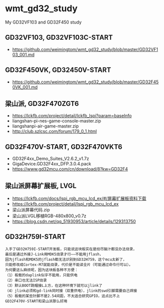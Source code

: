 # wmt_gd32_study
My GD32VF103 and GD32F450 study  

## GD32VF103, GD32VF103C-START    
* https://github.com/weimingtom/wmt_gd32_study/blob/master/GD32VF103_001.md   

## GD32F450VK, GD32450V-START  
* https://github.com/weimingtom/wmt_gd32_study/blob/master/GD32F450VK_001.md   

## 梁山派, GD32F470ZGT6    
* https://lckfb.com/project/detail/lckfb_lspi?param=baseInfo  
* liangshan-pi-nes-game-console-master.zip  
* liangshanpi-air-game-master.zip  
* http://club.szlcsc.com/forum/179_0_1.html  

## GD32F470V-START, GD32F470VKT6    
* GD32F4xx_Demo_Suites_V2.6.2_v1.7z  
* GigaDevice.GD32F4xx_DFP.3.0.4.pack  
* https://www.gd32mcu.com/cn/download/8?kw=GD32F4  

## 梁山派屏幕扩展板, LVGL  
* https://lckfb.com/docs/lspi_rgb_mcu_lcd_ex/#/屏幕扩展板资料下载  
* https://lckfb.com/project/detail/lspi_rgb_mcu_lcd_ex  
* 梁山派屏幕代码.zip  
* 梁山派LVGL移植RGB-480x800_v0.7z  
* https://blog.csdn.net/qq_51930953/article/details/129313750  

## GD32H759I-START  
```
入手了GD32H759I-START开发板，只能说这块板实在是绞尽脑汁都没办法烧录，
最后是通过外接J-Link用MDK5烧录才行——不能用jflash，
因为jflash和MDK5的jflash都无法识别到GD32H759，这个mcu太新了，
只能修改成Cortex-M7就能烧录，代价是不能读全片（可能通过命令行可以）。
为何要这么麻烦呢，因为这块板各种不方便：
（1）板载的daplink似乎不能用，只能供电
（2）串口也无法ISP烧录
（3）默认BOOT跳帽接L上方，在这种环境下就可以jlink了
（4）jlink必须和gd-link同时接（双重供电），jlink的swd引脚需要自己焊接
（5）板载的某些针脚不是2.54间距，不太适合研究GPIO，这点比不上
GD32F470V-START和梁山派那么好用
```
